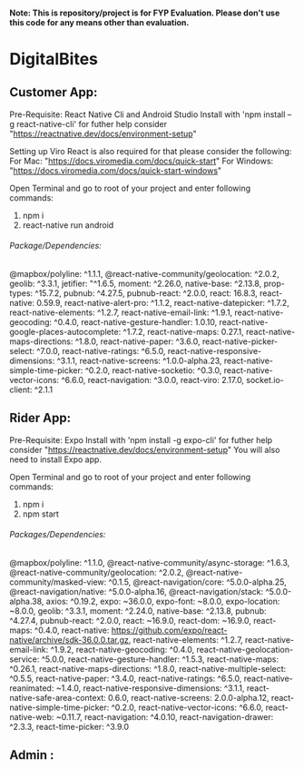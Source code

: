#### Note: This is repository/project is for FYP Evaluation. Please don't use this code for any means other than evaluation.

# DigitalBites

## Customer App:

Pre-Requisite: React Native Cli and Android Studio
Install with 'npm install –g react-native-cli'
for futher help consider "https://reactnative.dev/docs/environment-setup"

Setting up Viro React is also required for that please consider the following:
For Mac: "https://docs.viromedia.com/docs/quick-start"
For Windows: "https://docs.viromedia.com/docs/quick-start-windows"

Open Terminal and go to root of your project and enter following commands:
1. npm i
2. react-native run android

###### Package/Dependencies:
@mapbox/polyline: ^1.1.1,
@react-native-community/geolocation: ^2.0.2,
geolib: ^3.3.1,
jetifier: "^1.6.5,
moment: ^2.26.0,
native-base: ^2.13.8,
prop-types: ^15.7.2,
pubnub: ^4.27.5,
pubnub-react: ^2.0.0,
react: 16.8.3,
react-native: 0.59.9,
react-native-alert-pro: ^1.1.2,
react-native-datepicker: ^1.7.2,
react-native-elements: ^1.2.7,
react-native-email-link: ^1.9.1,
react-native-geocoding: ^0.4.0,
react-native-gesture-handler: 1.0.10,
react-native-google-places-autocomplete: ^1.7.2,
react-native-maps: 0.27.1,
react-native-maps-directions: ^1.8.0,
react-native-paper: ^3.6.0,
react-native-picker-select: ^7.0.0,
react-native-ratings: ^6.5.0,
react-native-responsive-dimensions: ^3.1.1,
react-native-screens: ^1.0.0-alpha.23,
react-native-simple-time-picker: ^0.2.0,
react-native-socketio: ^0.3.0,
react-native-vector-icons: ^6.6.0,
react-navigation: ^3.0.0,
react-viro: 2.17.0,
socket.io-client: ^2.1.1


## Rider App:

Pre-Requisite: Expo
Install with 'npm install -g expo-cli'
for futher help consider "https://reactnative.dev/docs/environment-setup"
You will also need to install Expo app.

Open Terminal and go to root of your project and enter following commands:
1. npm i
2. npm start

###### Packages/Dependencies:
@mapbox/polyline: ^1.1.0,
@react-native-community/async-storage: ^1.6.3,
@react-native-community/geolocation: ^2.0.2,
@react-native-community/masked-view: ^0.1.5,
@react-navigation/core: ^5.0.0-alpha.25,
@react-navigation/native: ^5.0.0-alpha.16,
@react-navigation/stack: ^5.0.0-alpha.38,
axios: ^0.19.2,
expo: ~36.0.0,
expo-font: ~8.0.0,
expo-location: ~8.0.0,
geolib: ^3.3.1,
moment: ^2.24.0,
native-base: ^2.13.8,
pubnub: ^4.27.4,
pubnub-react: ^2.0.0,
react: ~16.9.0,
react-dom: ~16.9.0,
react-maps: ^0.4.0,
react-native: https://github.com/expo/react-native/archive/sdk-36.0.0.tar.gz,
react-native-elements: ^1.2.7,
react-native-email-link: ^1.9.2,
react-native-geocoding: ^0.4.0,
react-native-geolocation-service: ^5.0.0,
react-native-gesture-handler: ^1.5.3,
react-native-maps: ^0.26.1,
react-native-maps-directions: ^1.8.0,
react-native-multiple-select: ^0.5.5,
react-native-paper: ^3.4.0,
react-native-ratings: ^6.5.0,
react-native-reanimated: ~1.4.0,
react-native-responsive-dimensions: ^3.1.1,
react-native-safe-area-context: 0.6.0,
react-native-screens: 2.0.0-alpha.12,
react-native-simple-time-picker: ^0.2.0,
react-native-vector-icons: ^6.6.0,
react-native-web: ~0.11.7,
react-navigation: ^4.0.10,
react-navigation-drawer: ^2.3.3,
react-time-picker: ^3.9.0

## Admin :

